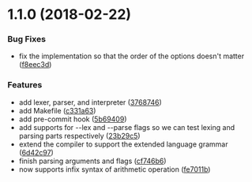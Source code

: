 <a name="1.1.0"></a>
# 1.1.0 (2018-02-22)


### Bug Fixes

* fix the implementation so that the order of the options doesn't matter ([f8eec3d](https://github.com/wyk9787/compiler/commit/f8eec3d))


### Features

* add lexer, parser, and interpreter ([3768746](https://github.com/wyk9787/compiler/commit/3768746))
* add Makefile ([c331a63](https://github.com/wyk9787/compiler/commit/c331a63))
* add pre-commit hook ([5b69409](https://github.com/wyk9787/compiler/commit/5b69409))
* add supports for --lex and --parse flags so we can test lexing and parsing parts respectively ([23b29c5](https://github.com/wyk9787/compiler/commit/23b29c5))
* extend the compiler to support the extended language grammar ([6d42c97](https://github.com/wyk9787/compiler/commit/6d42c97))
* finish parsing arguments and flags ([cf746b6](https://github.com/wyk9787/compiler/commit/cf746b6))
* now supports infix syntax of arithmetic operation ([fe7011b](https://github.com/wyk9787/compiler/commit/fe7011b))



